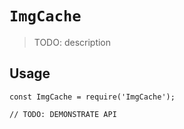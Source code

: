 # `ImgCache`

> TODO: description

## Usage

```
const ImgCache = require('ImgCache');

// TODO: DEMONSTRATE API
```
